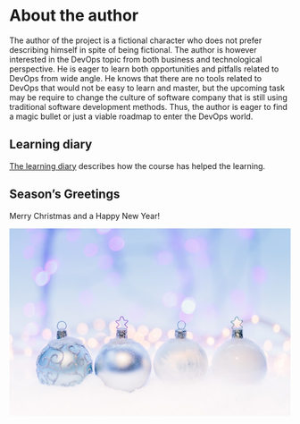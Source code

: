# About the author
The author of the project is a fictional character who does not prefer describing himself in spite of being fictional. The author is however interested in the DevOps topic from both business and technological perspective. He is eager to learn both opportunities and pitfalls related to DevOps from wide angle. He knows that there are no tools related to DevOps that would not be easy to learn and master, but the upcoming task may be require to change the culture of software company that is still using traditional software development methods. Thus, the author is eager to find a magic bullet or just a viable roadmap to enter the DevOps world.

##  Learning diary
[The learning diary](/diary-074.md) describes how the course has helped the learning.

## Season’s Greetings

Merry Christmas and a Happy New Year!

![Image](/image.jpg)
